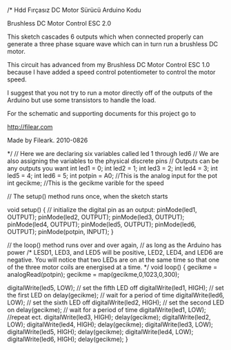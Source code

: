 

/*
Hdd Fırçasız DC Motor Sürücü Arduino Kodu
 
Brushless DC Motor Control ESC 2.0
 
This sketch cascades 6 outputs which when connected properly
 can generate a three phase square wave which can in turn run
 a brushless DC motor.
 
This circuit has advanced from my Brushless DC Motor Control
 ESC 1.0 because I have added a speed control potentiometer
 to control the motor speed.
 
I suggest that you not try to run a motor directly off of the outputs
 of the Arduino but use some transistors to handle the load.
 
For the schematic and supporting documents for this project go to
 
http://filear.com
 
Made by Fileark. 2010-0826
 
*/
 // Here we are declaring six variables called led 1 through led6
 // We are also assigning the variables to the physical discrete pins
 // Outputs can be any outputs you want
 int led1 =  0;
 int led2 =  1;
 int led3 =  2;
 int led4 =  3;
 int led5 =  4;
 int led6 =  5;
 int potpin = A0;  //This is the analog input for the pot
 int gecikme;         //This is the gecikme varible for the speed
 
// The setup() method runs once, when the sketch starts
 
void setup()   {
 // initialize the digital pin as an output:
 pinMode(led1, OUTPUT);
 pinMode(led2, OUTPUT);
 pinMode(led3, OUTPUT);
 pinMode(led4, OUTPUT);
 pinMode(led5, OUTPUT);
 pinMode(led6, OUTPUT);
 pinMode(potpin, INPUT);
 }
 
// the loop() method runs over and over again,
 // as long as the Arduino has power
 /*
 LESD1, LED3, and LED5 will be positive, LED2, LED4, and LED6 are negative.
 You will notice that two LEDs are on at the same time so that one of the
 three motor coils are energised at a time.
 */
 void loop()
 {
gecikme = analogRead(potpin);
gecikme = map(gecikme,0,1023,0,300);

 digitalWrite(led5, LOW);    // set the fifth LED off
 digitalWrite(led1, HIGH);   // set the first LED on
 delay(gecikme);                 // wait for a period of time
 digitalWrite(led6, LOW);    // set the sixth LED off
 digitalWrite(led2, HIGH);   // set the second LED on
 delay(gecikme);                 // wait for a period of time
 digitalWrite(led1, LOW);    //repeat ect.
 digitalWrite(led3, HIGH);
 delay(gecikme);
 digitalWrite(led2, LOW);
 digitalWrite(led4, HIGH);
 delay(gecikme);
 digitalWrite(led3, LOW);
 digitalWrite(led5, HIGH);
 delay(gecikme);
 digitalWrite(led4, LOW);
 digitalWrite(led6, HIGH);
 delay(gecikme);
 }
